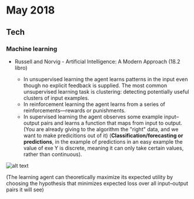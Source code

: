 May 2018
==========

Tech
----


### Machine learning
* Russell and Norvig - Artificial Intelligence: A Modern Approach (18.2 libro)

  - In unsupervised learning the agent learns patterns in the input even though no explicit feedback is supplied. The most common unsupervised learning task is clustering: detecting potentially useful clusters of input examples.
  - In reinforcement learning the agent learns from a series of reinforcements—rewards or punishments.
  - In supervised learning the agent observes some example input–output pairs and learns a function that maps from input to output. (You are already giving to the algorithm the "right" data, and we want to make predicitions out of it) (**Classification/forecasting or predictions**, in the example of predictions in an easy example the value of exe Y is discrete, meaning it can only take certain values, rather than continuous).
  
![alt text](https://i.imgur.com/DYoO1Zg.png)

  (The learning agent can theoretically maximize its expected utility by choosing the hypothesis
that minimizes expected loss over all input–output pairs it will see)
